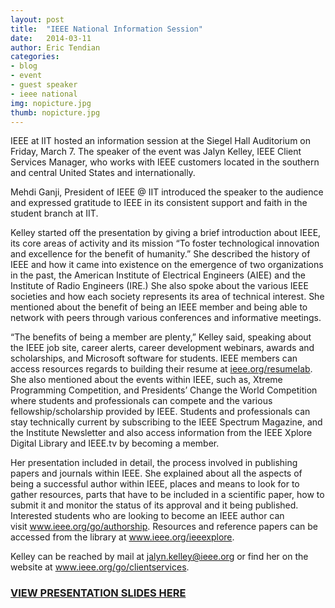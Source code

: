 ```yaml
---
layout: post
title:  "IEEE National Information Session"
date:   2014-03-11
author: Eric Tendian
categories: 
- blog
- event
- guest speaker
- ieee national 
img: nopicture.jpg
thumb: nopicture.jpg
---
```


IEEE at IIT hosted an information session at the Siegel Hall Auditorium on Friday, March 7. The speaker of the event was Jalyn Kelley, IEEE Client Services Manager, who works with IEEE customers located in the southern and central United States and internationally.

Mehdi Ganji, President of IEEE @ IIT introduced the speaker to the audience and expressed gratitude to IEEE in its consistent support and faith in the student branch at IIT.

Kelley started off the presentation by giving a brief introduction about IEEE, its core areas of activity and its mission “To foster technological innovation and excellence for the benefit of humanity.” She described the history of IEEE and how it came into existence on the emergence of two organizations in the past, the American Institute of Electrical Engineers (AIEE) and the Institute of Radio Engineers (IRE.) She also spoke about the various IEEE societies and how each society represents its area of technical interest. She mentioned about the benefit of being an IEEE member and being able to network with peers through various conferences and informative meetings.

“The benefits of being a member are plenty,” Kelley said, speaking about the IEEE job site, career alerts, career development webinars, awards and scholarships, and Microsoft software for students. IEEE members can access resources regards to building their resume at <a href="http://ieee.org/resumelab" target="_blank">ieee.org/resumelab</a>. She also mentioned about the events within IEEE, such as, Xtreme Programming Competition, and Presidents’ Change the World Competition where students and professionals can compete and the various fellowship/scholarship provided by IEEE. Students and professionals can stay technically current by subscribing to the IEEE Spectrum Magazine, and the Institute Newsletter and also access information from the IEEE Xplore Digital Library and IEEE.tv by becoming a member.

Her presentation included in detail, the process involved in publishing papers and journals within IEEE. She explained about all the aspects of being a successful author within IEEE, places and means to look for to gather resources, parts that have to be included in a scientific paper, how to submit it and monitor the status of its approval and it being published. Interested students who are looking to become an IEEE author can visit <a href="http://www.ieee.org/go/authorship" target="_blank">www.ieee.org/go/authorship</a>. Resources and reference papers can be accessed from the library at <a href="http://www.ieee.org/ieeexplore" target="_blank">www.ieee.org/ieeexplore</a>.

Kelley can be reached by mail at <a href="mailto:&#x6a;&#x61;&#x6c;&#x79;&#x6e;&#x2e;&#x6b;&#x65;&#x6c;&#x6c;&#x65;&#x79;&#x40;&#x69;&#x65;&#x65;&#x65;&#x2e;&#x6f;&#x72;&#x67;" target="_blank">&#x6a;&#x61;&#x6c;&#x79;&#x6e;&#x2e;&#x6b;&#x65;&#x6c;&#x6c;&#x65;&#x79;&#x40;&#x69;&#x65;&#x65;&#x65;&#x2e;&#x6f;&#x72;&#x67;</a> or find her on the website at <a href="http://www.ieee.org/go/clientservices" target="_blank">www.ieee.org/go/clientservices</a>.

### [VIEW PRESENTATION SLIDES HERE](https://drive.google.com/file/d/0B1UAlPhcNDLgaFlQQjZWd2JWb2s/edit?usp=sharing)
